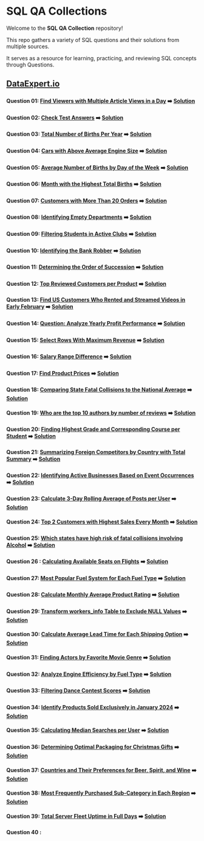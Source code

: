# SQL QA Collections

Welcome to the **SQL QA Collection** repository!  

This repo gathers a variety of SQL questions and their solutions from multiple sources.  

It serves as a resource for learning, practicing, and reviewing SQL concepts through Questions.

## [DataExpert.io](DataExpert.io/README.md#dataexpertio)

###

#### Question 01: [Find Viewers with Multiple Article Views in a Day](DataExpert.io/README.md#question-01-find-viewers-with-multiple-article-views-in-a-day) ➡️ [Solution](DataExpert.io/DataExpert-SQL01.sql)

#### Question 02: [Check Test Answers](DataExpert.io/README.md#question-02-check-test-answers) ➡️ [Solution](DataExpert.io/DataExpert-SQL02.sql)

#### Question 03: [Total Number of Births Per Year](DataExpert.io/README.md#question-03-total-number-of-births-per-year) ➡️ [Solution](DataExpert.io/DataExpert-SQL03.sql)

#### Question 04: [Cars with Above Average Engine Size](DataExpert.io/README.md#question-04-cars-with-above-average-engine-size) ➡️ [Solution](DataExpert.io/DataExpert-SQL04.sql)

#### Question 05: [Average Number of Births by Day of the Week](DataExpert.io/README.md#question-05-average-number-of-births-by-day-of-the-week) ➡️ [Solution](DataExpert.io/DataExpert-SQL05.sql)

#### Question 06: [Month with the Highest Total Births](DataExpert.io/README.md#question-06-month-with-the-highest-total-births) ➡️ [Solution](DataExpert.io/DataExpert-SQL06.sql)

#### Question 07: [Customers with More Than 20 Orders](DataExpert.io/README.md#question-07-customers-with-more-than-20-orders) ➡️ [Solution](DataExpert.io/DataExpert-SQL07.sql)

#### Question 08: [Identifying Empty Departments](DataExpert.io/README.md#question-08-identifying-empty-departments) ➡️ [Solution](DataExpert.io/DataExpert-SQL08.sql)

#### Question 09: [Filtering Students in Active Clubs](DataExpert.io/README.md#question-09-filtering-students-in-active-clubs) ➡️ [Solution](DataExpert.io/DataExpert-SQL09.sql)

#### Question 10: [Identifying the Bank Robber](DataExpert.io/README.md#question-10-identifying-the-bank-robber) ➡️ [Solution](DataExpert.io/DataExpert-SQL10.sql)

#### Question 11: [Determining the Order of Succession](DataExpert.io/README.md#question-11-determining-the-order-of-succession) ➡️ [Solution](DataExpert.io/DataExpert-SQL11.sql)

#### Question 12: [Top Reviewed Customers per Product](DataExpert.io/README.md#question-12-top-reviewed-customers-per-product) ➡️ [Solution](DataExpert.io/DataExpert-SQL12.sql)

#### Question 13: [Find US Customers Who Rented and Streamed Videos in Early February](DataExpert.io/README.md#question-13-find-us-customers-who-rented-and-streamed-videos-in-early-february) ➡️ [Solution](DataExpert.io/DataExpert-SQL13.sql)

#### Question 14: [Question: Analyze Yearly Profit Performance](DataExpert.io/README.md#question-14-question-analyze-yearly-profit-performance) ➡️ [Solution](DataExpert.io/DataExpert-SQL14.sql)

#### Question 15: [Select Rows With Maximum Revenue](DataExpert.io/README.md#question-15-select-rows-with-maximum-revenue) ➡️ [Solution](DataExpert.io/DataExpert-SQL15.sql)

#### Question 16: [Salary Range Difference](DataExpert.io/README.md#question-16-salary-range-difference) ➡️ [Solution](DataExpert.io/DataExpert-SQL16.sql)

#### Question 17: [Find Product Prices](DataExpert.io/README.md#question-17-find-product-prices) ➡️ [Solution](DataExpert.io/DataExpert-SQL17.sql)

#### Question 18: [Comparing State Fatal Collisions to the National Average](DataExpert.io/README.md#question-18-comparing-state-fatal-collisions-to-the-national-average) ➡️ [Solution](DataExpert.io/DataExpert-SQL18.sql)

#### Question 19: [Who are the top 10 authors by number of reviews](DataExpert.io/README.md#question-19-who-are-the-top-10-authors-by-number-of-reviews) ➡️ [Solution](DataExpert.io/DataExpert-SQL19.sql)

#### Question 20: [Finding Highest Grade and Corresponding Course per Student](DataExpert.io/README.md#question-20-finding-highest-grade-and-corresponding-course-per-student) ➡️ [Solution](DataExpert.io/DataExpert-SQL20.sql)

#### Question 21: [Summarizing Foreign Competitors by Country with Total Summary](DataExpert.io/README.md#question-21-summarizing-foreign-competitors-by-country-with-total-summary) ➡️ [Solution](DataExpert.io/DataExpert-SQL21.sql)

#### Question 22: [Identifying Active Businesses Based on Event Occurrences](DataExpert.io/README.md#question-22-identifying-active-businesses-based-on-event-occurrences) ➡️ [Solution](DataExpert.io/DataExpert-SQL22.sql)

#### Question 23: [Calculate 3-Day Rolling Average of Posts per User](DataExpert.io/README.md#question-23-calculate-3-day-rolling-average-of-posts-per-user) ➡️ [Solution](DataExpert.io/DataExpert-SQL23.sql)

#### Question 24: [Top 2 Customers with Highest Sales Every Month](DataExpert.io/README.md#question-24-top-2-customers-with-highest-sales-every-month) ➡️ [Solution](DataExpert.io/DataExpert-SQL24.sql)

#### Question 25: [Which states have high risk of fatal collisions involving Alcohol](DataExpert.io/README.md#question-25-which-states-have-high-risk-of-fatal-collisions-involving-alcohol) ➡️ [Solution](DataExpert.io/DataExpert-SQL25.sql)

#### Question 26 : [Calculating Available Seats on Flights](DataExpert.io/README.md#question-26--calculating-available-seats-on-flights) ➡️ [Solution](DataExpert.io/DataExpert-SQL26.sql)

#### Question 27: [Most Popular Fuel System for Each Fuel Type](DataExpert.io/README.md#question-27-most-popular-fuel-system-for-each-fuel-type) ➡️ [Solution](DataExpert.io/DataExpert-SQL27.sql)

#### Question 28: [Calculate Monthly Average Product Rating](DataExpert.io/README.md#question-28-calculate-monthly-average-product-rating) ➡️ [Solution](DataExpert.io/DataExpert-SQL28.sql)

#### Question 29: [Transform workers_info Table to Exclude NULL Values](DataExpert.io/README.md#question-29-transform-workers_info-table-to-exclude-null-values) ➡️ [Solution](DataExpert.io/DataExpert-SQL29.sql)

#### Question 30: [Calculate Average Lead Time for Each Shipping Option](DataExpert.io/README.md#question-30-calculate-average-lead-time-for-each-shipping-option) ➡️ [Solution](DataExpert.io/DataExpert-SQL30.sql)

#### Question 31: [Finding Actors by Favorite Movie Genre](DataExpert.io/README.md#question-31-finding-actors-by-favorite-movie-genre) ➡️ [Solution](DataExpert.io/DataExpert-SQL31.sql)

#### Question 32: [Analyze Engine Efficiency by Fuel Type](DataExpert.io/README.md#question-32-analyze-engine-efficiency-by-fuel-type) ➡️ [Solution](DataExpert.io/DataExpert-SQL32.sql)

#### Question 33: [Filtering Dance Contest Scores](DataExpert.io/README.md#question-33-filtering-dance-contest-scores) ➡️ [Solution](DataExpert.io/DataExpert-SQL33.sql)

#### Question 34: [Identify Products Sold Exclusively in January 2024](DataExpert.io/README.md#question-34-identify-products-sold-exclusively-in-january-2024) ➡️ [Solution](DataExpert.io/DataExpert-SQL34.sql)

#### Question 35: [Calculating Median Searches per User](DataExpert.io/README.md#question-35-calculating-median-searches-per-user) ➡️ [Solution](DataExpert.io/DataExpert-SQL35.sql)

#### Question 36: [Determining Optimal Packaging for Christmas Gifts](DataExpert.io/README.md#question-36-determining-optimal-packaging-for-christmas-gifts) ➡️ [Solution](DataExpert.io/DataExpert-SQL36.sql)

#### Question 37: [Countries and Their Preferences for Beer, Spirit, and Wine](DataExpert.io/README.md#question-37-countries-and-their-preferences-for-beer-spirit-and-wine) ➡️ [Solution](DataExpert.io/DataExpert-SQL37.sql)

#### Question 38: [Most Frequently Purchased Sub-Category in Each Region](DataExpert.io/README.md#question-38-most-frequently-purchased-sub-category-in-each-region) ➡️ [Solution](DataExpert.io/DataExpert-SQL38.sql)

#### Question 39: [Total Server Fleet Uptime in Full Days](DataExpert.io/README.md#question-39-total-server-fleet-uptime-in-full-days) ➡️ [Solution](DataExpert.io/DataExpert-SQL39.sql)

#### Question 40 : []()
